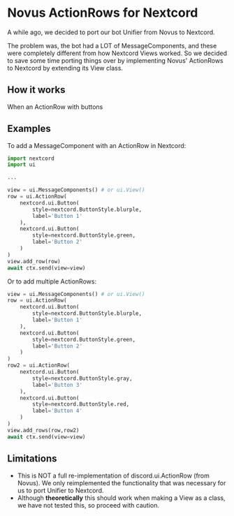 # Novus ActionRows for Nextcord
A while ago, we decided to port our bot Unifier from Novus to Nextcord.

The problem was, the bot had a LOT of MessageComponents, and these were completely 
different from how Nextcord Views worked. So we decided to save some time porting 
things over by implementing Novus' ActionRows to Nextcord by extending its View class.

## How it works
When an ActionRow with buttons 

## Examples
To add a MessageComponent with an ActionRow in Nextcord:
```py
import nextcord
import ui

...

view = ui.MessageComponents() # or ui.View()
row = ui.ActionRow(
    nextcord.ui.Button(
        style=nextcord.ButtonStyle.blurple,
        label='Button 1'
    ),
    nextcord.ui.Button(
        style=nextcord.ButtonStyle.green,
        label='Button 2'
    )
)
view.add_row(row)
await ctx.send(view=view)
```

Or to add multiple ActionRows:
```py
view = ui.MessageComponents() # or ui.View()
row = ui.ActionRow(
    nextcord.ui.Button(
        style=nextcord.ButtonStyle.blurple,
        label='Button 1'
    ),
    nextcord.ui.Button(
        style=nextcord.ButtonStyle.green,
        label='Button 2'
    )
)
row2 = ui.ActionRow(
    nextcord.ui.Button(
        style=nextcord.ButtonStyle.gray,
        label='Button 3'
    ),
    nextcord.ui.Button(
        style=nextcord.ButtonStyle.red,
        label='Button 4'
    )
)
view.add_rows(row,row2)
await ctx.send(view=view)
```

## Limitations
- This is NOT a full re-implementation of discord.ui.ActionRow (from Novus). We
  only reimplemented the functionality that was necessary for us to port Unifier
  to Nextcord.
- Although **theoretically** this should work when making a View as a class, we
  have not tested this, so proceed with caution.
